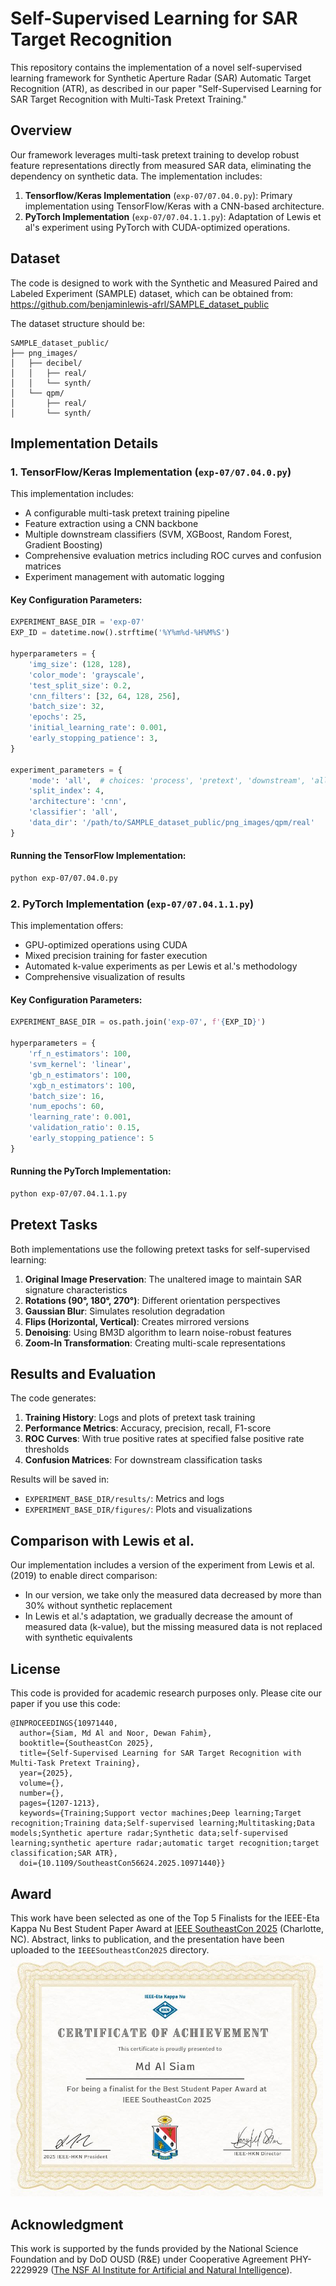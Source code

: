 # Self-Supervised Learning for SAR Target Recognition

This repository contains the implementation of a novel self-supervised learning framework for Synthetic Aperture Radar (SAR) Automatic Target Recognition (ATR), as described in our paper "Self-Supervised Learning for SAR Target Recognition with Multi-Task Pretext Training."

## Overview

Our framework leverages multi-task pretext training to develop robust feature representations directly from measured SAR data, eliminating the dependency on synthetic data. The implementation includes:

1. **Tensorflow/Keras Implementation** (`exp-07/07.04.0.py`): Primary implementation using TensorFlow/Keras with a CNN-based architecture.
2. **PyTorch Implementation** (`exp-07/07.04.1.1.py`): Adaptation of Lewis et al's experiment using PyTorch with CUDA-optimized operations.

## Dataset

The code is designed to work with the Synthetic and Measured Paired and Labeled Experiment (SAMPLE) dataset, which can be obtained from:
https://github.com/benjaminlewis-afrl/SAMPLE_dataset_public

The dataset structure should be:
```
SAMPLE_dataset_public/
├── png_images/
│   ├── decibel/
│   │   ├── real/
│   │   └── synth/
│   └── qpm/
│       ├── real/
│       └── synth/
```

## Implementation Details

### 1. TensorFlow/Keras Implementation (`exp-07/07.04.0.py`)

This implementation includes:

- A configurable multi-task pretext training pipeline
- Feature extraction using a CNN backbone
- Multiple downstream classifiers (SVM, XGBoost, Random Forest, Gradient Boosting)
- Comprehensive evaluation metrics including ROC curves and confusion matrices
- Experiment management with automatic logging

#### Key Configuration Parameters:

```python
EXPERIMENT_BASE_DIR = 'exp-07'
EXP_ID = datetime.now().strftime('%Y%m%d-%H%M%S')

hyperparameters = {
    'img_size': (128, 128),
    'color_mode': 'grayscale',
    'test_split_size': 0.2,
    'cnn_filters': [32, 64, 128, 256],
    'batch_size': 32,
    'epochs': 25,
    'initial_learning_rate': 0.001,
    'early_stopping_patience': 3,
}

experiment_parameters = {
    'mode': 'all',  # choices: 'process', 'pretext', 'downstream', 'all'
    'split_index': 4,
    'architecture': 'cnn',
    'classifier': 'all',
    'data_dir': '/path/to/SAMPLE_dataset_public/png_images/qpm/real'
}
```

#### Running the TensorFlow Implementation:

```bash
python exp-07/07.04.0.py
```

### 2. PyTorch Implementation (`exp-07/07.04.1.1.py`)

This implementation offers:

- GPU-optimized operations using CUDA
- Mixed precision training for faster execution
- Automated k-value experiments as per Lewis et al.'s methodology
- Comprehensive visualization of results

#### Key Configuration Parameters:

```python
EXPERIMENT_BASE_DIR = os.path.join('exp-07', f'{EXP_ID}')

hyperparameters = {
    'rf_n_estimators': 100,
    'svm_kernel': 'linear',
    'gb_n_estimators': 100,
    'xgb_n_estimators': 100,
    'batch_size': 16,
    'num_epochs': 60,
    'learning_rate': 0.001,
    'validation_ratio': 0.15,
    'early_stopping_patience': 5
}
```

#### Running the PyTorch Implementation:

```bash
python exp-07/07.04.1.1.py
```

## Pretext Tasks

Both implementations use the following pretext tasks for self-supervised learning:

1. **Original Image Preservation**: The unaltered image to maintain SAR signature characteristics
2. **Rotations (90°, 180°, 270°)**: Different orientation perspectives
3. **Gaussian Blur**: Simulates resolution degradation
4. **Flips (Horizontal, Vertical)**: Creates mirrored versions
5. **Denoising**: Using BM3D algorithm to learn noise-robust features
6. **Zoom-In Transformation**: Creating multi-scale representations

## Results and Evaluation

The code generates:

1. **Training History**: Logs and plots of pretext task training
2. **Performance Metrics**: Accuracy, precision, recall, F1-score
3. **ROC Curves**: With true positive rates at specified false positive rate thresholds
4. **Confusion Matrices**: For downstream classification tasks

Results will be saved in:
- `EXPERIMENT_BASE_DIR/results/`: Metrics and logs
- `EXPERIMENT_BASE_DIR/figures/`: Plots and visualizations

## Comparison with Lewis et al.

Our implementation includes a version of the experiment from Lewis et al. (2019) to enable direct comparison:
- In our version, we take only the measured data decreased by more than 30% without synthetic replacement
- In Lewis et al.'s adaptation, we gradually decrease the amount of measured data (k-value), but the missing measured data is not replaced with synthetic equivalents

## License

This code is provided for academic research purposes only. Please cite our paper if you use this code:

```
@INPROCEEDINGS{10971440,
  author={Siam, Md Al and Noor, Dewan Fahim},
  booktitle={SoutheastCon 2025}, 
  title={Self-Supervised Learning for SAR Target Recognition with Multi-Task Pretext Training}, 
  year={2025},
  volume={},
  number={},
  pages={1207-1213},
  keywords={Training;Support vector machines;Deep learning;Target recognition;Training data;Self-supervised learning;Multitasking;Data models;Synthetic aperture radar;Synthetic data;self-supervised learning;synthetic aperture radar;automatic target recognition;target classification;SAR ATR},
  doi={10.1109/SoutheastCon56624.2025.10971440}}
```

## Award

This work have been selected as one of the Top 5 Finalists for the IEEE-Eta Kappa Nu Best Student Paper Award at <a href="https://ieeexplore.ieee.org/xpl/conhome/10971430/proceeding">IEEE SoutheastCon 2025</a> (Charlotte, NC). Abstract, links to publication, and the presentation have been uploaded to the `IEEESoutheastCon2025` directory.
<img src="IEEESoutheastCon2025/best-paper-award-certificate.jpg" alt="Certificate" width="500"/>

## Acknowledgment

This work is supported by the funds provided by the National Science Foundation and by DoD OUSD (R&E) under Cooperative Agreement PHY-2229929 (<a href="https://arni-institute.org/">The NSF AI Institute for Artificial and Natural Intelligence</a>).